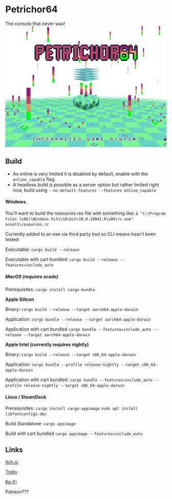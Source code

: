 # Petrichor64

The console that never was!
![Alt text](./assets/preview.png)

## Build

- As online is very limited it is disabled by default, enable with the `online_capable` flag.
- A headless build is possible as a server option but rather limited right now, build using `--no-default-features --features online_capable`

#### Windows

You'll want to build the resources.res file with something like:
`& "C:\Program Files (x86)\Windows Kits\10\bin\10.0.19041.0\x86\rc.exe" assets\resources.rc`

Currently added to an exe via third party tool so CLI means hasn't been tested

Executable:
`cargo build --release`

Executable with cart bundled:
`cargo build --release --features=include_auto`

##### MacOS (requires xcode)

Prerequisites:
`cargo install cargo-bundle`

**Apple Silicon**

Binary:
`cargo build --release --target aarch64-apple-darwin`

Application:
`cargo bundle --release --target aarch64-apple-darwin`

Application with cart bundled
`cargo bundle --features=include_auto --release --target aarch64-apple-darwin`

**Apple Intel (currently requires nightly)**

Binary:
`cargo build --release --target x86_64-apple-darwin`

Application:
`cargo bundle --profile release-nightly --target x86_64-apple-darwin`

Application with cart bundled:
`cargo bundle --features=include_auto --profile release-nightly --target x86_64-apple-darwin`

#### Linux / SteamDeck

Prerequisites:
`cargo install cargo-appimage`
`sudo apt install libfontconfig1-dev`

Build Standalone:
`cargo appimage`

Build with cart bundled
`cargo appimage --features=include_auto`

## Links

[Itch.io](https://makeavoy.itch.io/petrichor64)

[Trello](https://trello.com/b/qrrZ2lak)

[Ko-Fi](https://ko-fi.com/makeavoy)

Patreon???
